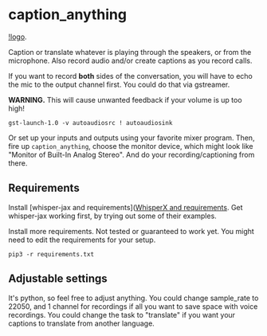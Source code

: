 # caption_anything

[!logo](wyh.png).

Caption or translate whatever is playing through the speakers, or from the microphone. Also record audio and/or create captions as you record calls.

If you want to record **both** sides of the conversation, you will have to echo the mic to the output channel first. You could do that via gstreamer. 

**WARNING.** This will cause unwanted feedback if your volume is up too high!

```
gst-launch-1.0 -v autoaudiosrc ! autoaudiosink
```

Or set up your inputs and outputs using your favorite mixer program. Then, fire up `caption_anything`, choose the monitor device, which might look like "Monitor of Built-In Analog Stereo". And do your recording/captioning from there.

## Requirements

Install [whisper-jax and requirements]([WhisperX and requirements](https://github.com/sanchit-gandhi/whisper-jax). Get whisper-jax working first, by trying out some of their examples.

Install more requirements. Not tested or guaranteed to work yet. You might need to edit the requirements for your setup.

```
pip3 -r requirements.txt
```

## Adjustable settings

It's python, so feel free to adjust anything. You could change sample_rate to 22050, and 1 channel for recordings if all you want to save space with voice recordings. You could change the task to "translate" if you want your captions to translate from another language.